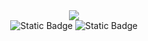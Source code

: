 <div align="center">
  <div>
    <image src= "https://capsule-render.vercel.app/api?type=waving&color=random&height=300&section=header&text=Hola%20a%20todos-nl-Hi%20everyone&fontSize=90"/>
  </div>
  <div id="badges">
    <img alt="Static Badge" src="https://img.shields.io/badge/Max%20Ruiz-Blue?style=flat&logo=LinkedIn&logoColor=%23FFFFFF&labelColor=rgb(0%2C%20141%2C%20218)&color=%23FFFFFF&cacheSeconds=15&link=https%3A%2F%2Ftwitter.com%2FelSuburban">
    <img alt="Static Badge" src="https://img.shields.io/badge/El%20Suburban-white?style=flat&logo=X&logoColor=%23FFFFFF&labelColor=%23000000&color=%23FFFFFF&cacheSeconds=15&link=https%3A%2F%2Ftwitter.com%2FelSuburban">
  </div>
  <div>
    <img src="https://komarev.com/ghpvc/?username=your-github-username&style=flat-square&color=blue" alt=""/>
  </div>
</div>

<!-- <Container>
  <div>
    <div styel>
      <p>
        s
      </p>
      <div align="right">
        <picture>
          <img alt="" src="https://media.giphy.com/media/v1.Y2lkPTc5MGI3NjExeXgwaWVqZGk0cW9qbjdnOWFzdXhvZzI3aGFtbnEyZWExN3RjOTdmayZlcD12MV9pbnRlcm5hbF9naWZfYnlfaWQmY3Q9Zw/4Zgy9QqzWU8C3ugvCa/giphy.gif">
        </picture>
      </div>
    </div>
  </div>
</Container> -->